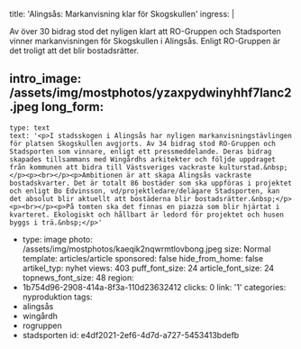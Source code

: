 title: 'Alingsås: Markanvisning klar för Skogskullen'
ingress: |
  <p>Av över 30 bidrag stod det nyligen klart att RO-Gruppen och Stadsporten vinner markanvisningen för Skogskullen i Alingsås. Enligt RO-Gruppen är det troligt att det blir bostadsrätter.
  </p>
  
intro_image: /assets/img/mostphotos/yzaxpydwinyhhf7lanc2.jpeg
long_form:
  -
    type: text
    text: '<p>I stadsskogen i Alingsås har nyligen markanvisningstävlingen för platsen Skogskullen avgjorts. Av 34 bidrag stod RO-Gruppen och Stadsporten som vinnare, enligt ett pressmeddelande. Deras bidrag skapades tillsammans med Wingårdhs arkitekter och följde uppdraget från kommunen att bidra till Västsveriges vackraste kulturstad.&nbsp;</p><p><br></p><p>Ambitionen är att skapa Alingsås vackraste bostadskvarter. Det är totalt 86 bostäder som ska uppföras i projektet och enligt Bo Edvinsson, vd/projektledare/delägare Stadsporten, kan det absolut blir aktuellt att bostäderna blir bostadsrätter.&nbsp;</p><p><br></p><p>På tomten ska det finnas en piazza som blir hjärtat i kvarteret. Ekologiskt och hållbart är ledord för projektet och husen byggs i trä.&nbsp;</p>'
  -
    type: image
    photo: /assets/img/mostphotos/kaeqik2nqwrmtlovbong.jpeg
    size: Normal
template: articles/article
sponsored: false
hide_from_home: false
artikel_typ: nyhet
views: 403
puff_font_size: 24
article_font_size: 24
topnews_font_size: 48
region:
  - 1b754d96-2908-414a-8f3a-110d23632412
clicks: 0
link: '1'
categories: nyproduktion
tags:
  - alingsås
  - wingårdh
  - rogruppen
  - stadsporten
id: e4df2021-2ef6-4d7d-a727-5453413bdefb
